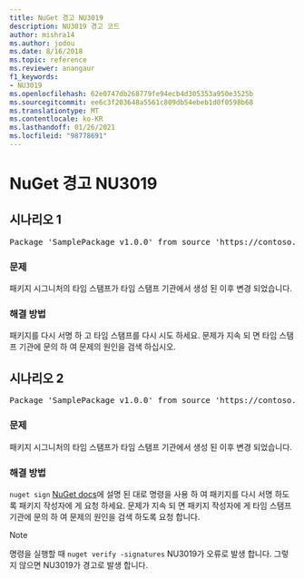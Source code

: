 ```yaml
---
title: NuGet 경고 NU3019
description: NU3019 경고 코드
author: mishra14
ms.author: jodou
ms.date: 8/16/2018
ms.topic: reference
ms.reviewer: anangaur
f1_keywords:
- NU3019
ms.openlocfilehash: 62e0747db268779fe94ecb4d305353a950e3525b
ms.sourcegitcommit: ee6c3f203648a5561c809db54ebeb1d0f0598b68
ms.translationtype: MT
ms.contentlocale: ko-KR
ms.lasthandoff: 01/26/2021
ms.locfileid: "98778691"
---
```

# <a name="nuget-warning-nu3019"></a>NuGet 경고 NU3019

## <a name="scenario-1"></a>시나리오 1

<pre>Package 'SamplePackage v1.0.0' from source 'https://contoso.com/index.json': The timestamp integrity check failed.</pre>

### <a name="issue"></a>문제

패키지 시그니처의 타임 스탬프가 타임 스탬프 기관에서 생성 된 이후 변경 되었습니다.


### <a name="solution"></a>해결 방법

패키지를 다시 서명 하 고 타임 스탬프를 다시 시도 하세요. 문제가 지속 되 면 타임 스탬프 기관에 문의 하 여 문제의 원인을 검색 하십시오.



## <a name="scenario-2"></a>시나리오 2

<pre>Package 'SamplePackage v1.0.0' from source 'https://contoso.com/index.json': The primary signature's timestamp integrity check failed.</pre>

### <a name="issue"></a>문제

패키지 시그니처의 타임 스탬프가 타임 스탬프 기관에서 생성 된 이후 변경 되었습니다.


### <a name="solution"></a>해결 방법

`nuget sign` [NuGet docs](../../create-packages/sign-a-package.md)에 설명 된 대로 명령을 사용 하 여 패키지를 다시 서명 하도록 패키지 작성자에 게 요청 하세요. 문제가 지속 되 면 패키지 작성자에 게 타임 스탬프 기관에 문의 하 여 문제의 원인을 검색 하도록 요청 합니다.


> [!Note]
> 명령을 실행할 때 `nuget verify -signatures` NU3019가 오류로 발생 합니다. 그렇지 않으면 NU3019가 경고로 발생 합니다.
